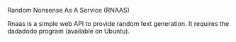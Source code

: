 Random Nonsense As A Service (RNAAS)

Rnaas is a simple web API to provide random text generation.  It requires the dadadodo program (available on Ubuntu).
